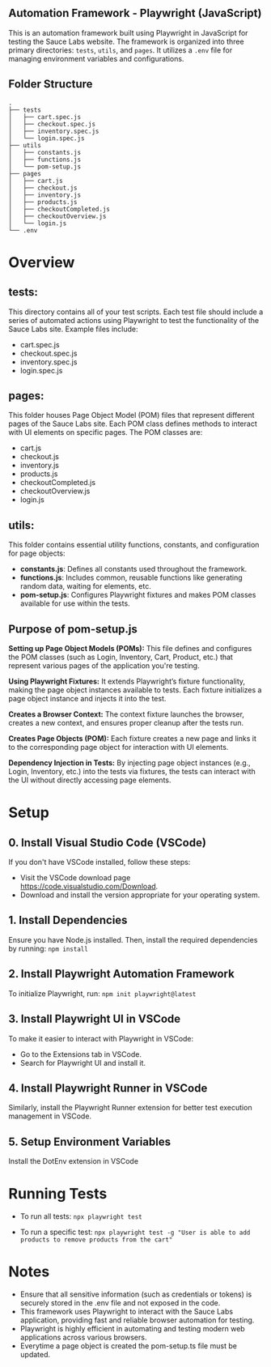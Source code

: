 ## Automation Framework - Playwright (JavaScript)

This is an automation framework built using Playwright in JavaScript for testing the Sauce Labs website. The framework is organized into three primary directories: `tests`, `utils`, and `pages`. It utilizes a `.env` file for managing environment variables and configurations.

## Folder Structure
```plaintext
.
├── tests
│   ├── cart.spec.js
│   ├── checkout.spec.js
│   ├── inventory.spec.js
│   └── login.spec.js
├── utils
│   ├── constants.js
│   ├── functions.js
│   └── pom-setup.js
├── pages
│   ├── cart.js
│   ├── checkout.js
│   ├── inventory.js
│   ├── products.js
│   ├── checkoutCompleted.js
│   ├── checkoutOverview.js
│   └── login.js
└── .env
```
# **Overview**

## **tests:**
This directory contains all of your test scripts. Each test file should include a series of automated actions using Playwright to test the functionality of the Sauce Labs site. Example files include:

- cart.spec.js
- checkout.spec.js
- inventory.spec.js
- login.spec.js

## **pages:**
This folder houses Page Object Model (POM) files that represent different pages of the Sauce Labs site. Each POM class defines methods to interact with UI elements on specific pages. The POM classes are:

- cart.js
- checkout.js
- inventory.js
- products.js
- checkoutCompleted.js
- checkoutOverview.js
- login.js

## **utils:**
This folder contains essential utility functions, constants, and configuration for page objects:

- **constants.js**: Defines all constants used throughout the framework.
- **functions.js**: Includes common, reusable functions like generating random data, waiting for elements, etc.
- **pom-setup.js**: Configures Playwright fixtures and makes POM classes available for use within the tests.

## **Purpose of pom-setup.js**
**Setting up Page Object Models (POMs):** This file defines and configures the POM classes (such as Login, Inventory, Cart, Product, etc.) that represent various pages of the application you're testing.

**Using Playwright Fixtures:** It extends Playwright’s fixture functionality, making the page object instances available to tests. Each fixture initializes a page object instance and injects it into the test.

**Creates a Browser Context:** The context fixture launches the browser, creates a new context, and ensures proper cleanup after the tests run.

**Creates Page Objects (POM):** Each fixture creates a new page and links it to the corresponding page object for interaction with UI elements.

**Dependency Injection in Tests:** By injecting page object instances (e.g., Login, Inventory, etc.) into the tests via fixtures, the tests can interact with the UI without directly accessing page elements.

# **Setup**
## **0. Install Visual Studio Code (VSCode)**  
If you don't have VSCode installed, follow these steps:
- Visit the VSCode download page https://code.visualstudio.com/Download.
- Download and install the version appropriate for your operating system.
## **1. Install Dependencies**  
Ensure you have Node.js installed. Then, install the required dependencies by running:
```npm install```
## **2. Install Playwright Automation Framework**  
To initialize Playwright, run:
```npm init playwright@latest```
## **3. Install Playwright UI in VSCode**  
To make it easier to interact with Playwright in VSCode:
- Go to the Extensions tab in VSCode.
- Search for Playwright UI and install it.
## **4. Install Playwright Runner in VSCode**
Similarly, install the Playwright Runner extension for better test execution management in VSCode.
## **5. Setup Environment Variables**
Install the DotEnv extension in VSCode

# **Running Tests**
- To run all tests:
```npx playwright test```

- To run a specific test:
```npx playwright test -g "User is able to add products to remove products from the cart"``` 

# **Notes**
- Ensure that all sensitive information (such as credentials or tokens) is securely stored in the .env file and not exposed in the code.
- This framework uses Playwright to interact with the Sauce Labs application, providing fast and reliable browser automation for testing.
- Playwright is highly efficient in automating and testing modern web applications across various browsers.
- Everytime a page object is created the pom-setup.ts file must be updated.
